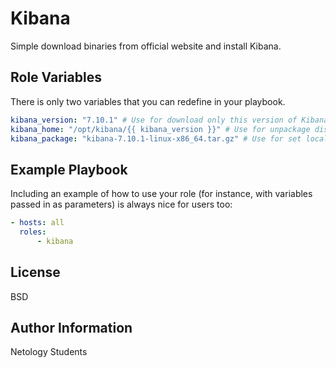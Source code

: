Kibana
=========

Simple download binaries from official website and install Kibana.

Role Variables
--------------
There is only two variables that you can redefine in your playbook.
```yaml
kibana_version: "7.10.1" # Use for download only this version of Kibana
kibana_home: "/opt/kibana/{{ kibana_version }}" # Use for unpackage distro and create ES_HOME variable
kibana_package: "kibana-7.10.1-linux-x86_64.tar.gz" # Use for set local package name
```

Example Playbook
----------------

Including an example of how to use your role (for instance, with variables passed in as parameters) is always nice for users too:

```yaml
- hosts: all
  roles:
      - kibana
```

License
-------

BSD

Author Information
------------------

Netology Students
